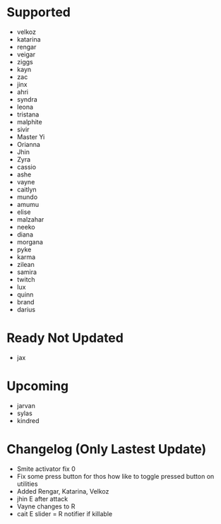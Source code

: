 # Supported
- velkoz
- katarina
- rengar
- veigar
- ziggs
- kayn
- zac
- jinx
- ahri
- syndra
- leona
- tristana
- malphite
- sivir
- Master Yi
- Orianna
- Jhin
- Zyra
- cassio
- ashe
- vayne
- caitlyn
- mundo
- amumu
- elise
- malzahar
- neeko
- diana
- morgana
- pyke
- karma
- zilean
- samira
- twitch
- lux
- quinn
- brand
- darius

# Ready Not Updated
- jax

# Upcoming
- jarvan
- sylas
- kindred

# Changelog (Only Lastest Update)
- Smite activator fix 0
- Fix some press button for thos how like to toggle pressed button on utilities
- Added Rengar, Katarina, Velkoz
- jhin E after attack
- Vayne changes to R
- cait E slider = R notifier if killable

